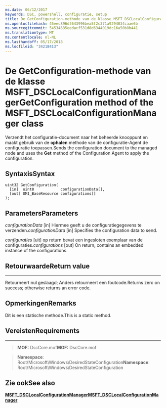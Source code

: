 ```yaml
---
ms.date: 06/12/2017
keywords: DSC, powershell, configuratie, setup
title: De GetConfiguration-methode van de klasse MSFT_DSCLocalConfigurationManager
ms.openlocfilehash: 46eec896df643996bea5f2c371a9294034caae6b
ms.sourcegitcommit: 54534635eedacf531d8d6344019dc16a50b8b441
ms.translationtype: MT
ms.contentlocale: nl-NL
ms.lasthandoff: 05/17/2018
ms.locfileid: "34218413"
---
```

# <a name="getconfiguration-method-of-the-msftdsclocalconfigurationmanager-class"></a><span data-ttu-id="f06d4-103">De GetConfiguration-methode van de klasse MSFT_DSCLocalConfigurationManager</span><span class="sxs-lookup"><span data-stu-id="f06d4-103">GetConfiguration method of the MSFT_DSCLocalConfigurationManager class</span></span>

<span data-ttu-id="f06d4-104">Verzendt het configuratie-document naar het beheerde knooppunt en maakt gebruik van de **ophalen** methode van de configuratie-Agent de configuratie toepassen.</span><span class="sxs-lookup"><span data-stu-id="f06d4-104">Sends the configuration document to the managed node and uses the **Get** method of the Configuration Agent to apply the configuration.</span></span>

<a name="syntax"></a><span data-ttu-id="f06d4-105">Syntaxis</span><span class="sxs-lookup"><span data-stu-id="f06d4-105">Syntax</span></span>
------

```mof
uint32 GetConfiguration(
  [in]  uint8            configurationData[],
  [out] OMI_BaseResource configurations[]
);
```

<a name="parameters"></a><span data-ttu-id="f06d4-106">Parameters</span><span class="sxs-lookup"><span data-stu-id="f06d4-106">Parameters</span></span>
----------

<span data-ttu-id="f06d4-107">*configurationData* \[in\] Hiermee geeft u de configuratiegegevens te verzenden.</span><span class="sxs-lookup"><span data-stu-id="f06d4-107">*configurationData* \[in\] Specifies the configuration data to send.</span></span>

<span data-ttu-id="f06d4-108">*configuraties* \[uit\] op return bevat een ingesloten exemplaar van de configuraties.</span><span class="sxs-lookup"><span data-stu-id="f06d4-108">*configurations* \[out\] On return, contains an embedded instance of the configurations.</span></span>

## <a name="return-value"></a><span data-ttu-id="f06d4-109">Retourwaarde</span><span class="sxs-lookup"><span data-stu-id="f06d4-109">Return value</span></span>
------------

<span data-ttu-id="f06d4-110">Retourneert nul geslaagd; Anders retourneert een foutcode.</span><span class="sxs-lookup"><span data-stu-id="f06d4-110">Returns zero on success; otherwise returns an error code.</span></span>

## <a name="remarks"></a><span data-ttu-id="f06d4-111">Opmerkingen</span><span class="sxs-lookup"><span data-stu-id="f06d4-111">Remarks</span></span>

<span data-ttu-id="f06d4-112">Dit is een statische methode.</span><span class="sxs-lookup"><span data-stu-id="f06d4-112">This is a static method.</span></span>

## <a name="requirements"></a><span data-ttu-id="f06d4-113">Vereisten</span><span class="sxs-lookup"><span data-stu-id="f06d4-113">Requirements</span></span>
------------
><span data-ttu-id="f06d4-114">**MOF:** DscCore.mof</span><span class="sxs-lookup"><span data-stu-id="f06d4-114">**MOF:** DscCore.mof</span></span>

><span data-ttu-id="f06d4-115">**Namespace**: Root\Microsoft\Windows\DesiredStateConfiguration</span><span class="sxs-lookup"><span data-stu-id="f06d4-115">**Namespace**: Root\Microsoft\Windows\DesiredStateConfiguration</span></span>


## <a name="see-also"></a><span data-ttu-id="f06d4-116">Zie ook</span><span class="sxs-lookup"><span data-stu-id="f06d4-116">See also</span></span>


[<span data-ttu-id="f06d4-117">**MSFT_DSCLocalConfigurationManager**</span><span class="sxs-lookup"><span data-stu-id="f06d4-117">**MSFT_DSCLocalConfigurationManager**</span></span>](msft-dsclocalconfigurationmanager.md)